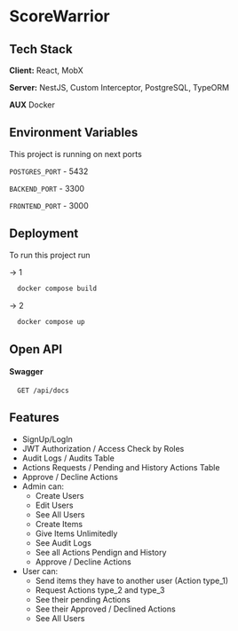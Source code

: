
# ScoreWarrior




## Tech Stack

**Client:** React, MobX

**Server:** NestJS, Custom Interceptor, PostgreSQL, TypeORM

**AUX** Docker




## Environment Variables

This project is running on next ports

`POSTGRES_PORT` - 5432 

`BACKEND_PORT` - 3300

`FRONTEND_PORT` - 3000



## Deployment

To run this project run

-> 1
```bash
  docker compose build
```
-> 2
```bash
  docker compose up
```




## Open API

#### Swagger

```http
  GET /api/docs
```


## Features

- SignUp/LogIn
- JWT Authorization / Access Check by Roles
- Audit Logs / Audits Table
- Actions Requests / Pending and History Actions Table
- Approve / Decline Actions
- Admin can: 
    - Create Users
    - Edit Users
    - See All Users
    - Create Items
    - Give Items Unlimitedly
    - See Audit Logs
    - See all Actions Pendign and History
    - Approve / Decline Actions
- User can: 
    - Send items they have to another user (Action type_1)
    - Request Actions type_2 and type_3
    - See their pending Actions
    - See their Approved / Declined Actions
    - See All Users

